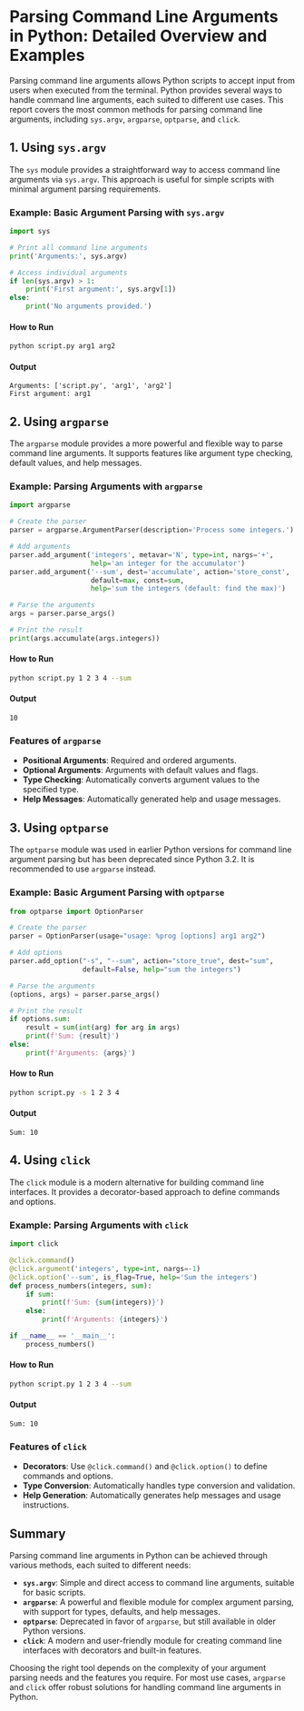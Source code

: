  # Parsing Command Line Arguments in Python: Detailed Overview and Examples

Parsing command line arguments allows Python scripts to accept input from users when executed from the terminal. Python provides several ways to handle command line arguments, each suited to different use cases. This report covers the most common methods for parsing command line arguments, including `sys.argv`, `argparse`, `optparse`, and `click`.

## 1. Using `sys.argv`

The `sys` module provides a straightforward way to access command line arguments via `sys.argv`. This approach is useful for simple scripts with minimal argument parsing requirements.

### Example: Basic Argument Parsing with `sys.argv`

```python
import sys

# Print all command line arguments
print('Arguments:', sys.argv)

# Access individual arguments
if len(sys.argv) > 1:
    print('First argument:', sys.argv[1])
else:
    print('No arguments provided.')
```

#### How to Run

```bash
python script.py arg1 arg2
```

#### Output

```
Arguments: ['script.py', 'arg1', 'arg2']
First argument: arg1
```

## 2. Using `argparse`

The `argparse` module provides a more powerful and flexible way to parse command line arguments. It supports features like argument type checking, default values, and help messages.

### Example: Parsing Arguments with `argparse`

```python
import argparse

# Create the parser
parser = argparse.ArgumentParser(description='Process some integers.')

# Add arguments
parser.add_argument('integers', metavar='N', type=int, nargs='+',
                    help='an integer for the accumulator')
parser.add_argument('--sum', dest='accumulate', action='store_const',
                    default=max, const=sum,
                    help='sum the integers (default: find the max)')

# Parse the arguments
args = parser.parse_args()

# Print the result
print(args.accumulate(args.integers))
```

#### How to Run

```bash
python script.py 1 2 3 4 --sum
```

#### Output

```
10
```

### Features of `argparse`

- **Positional Arguments**: Required and ordered arguments.
- **Optional Arguments**: Arguments with default values and flags.
- **Type Checking**: Automatically converts argument values to the specified type.
- **Help Messages**: Automatically generated help and usage messages.

## 3. Using `optparse`

The `optparse` module was used in earlier Python versions for command line argument parsing but has been deprecated since Python 3.2. It is recommended to use `argparse` instead.

### Example: Basic Argument Parsing with `optparse`

```python
from optparse import OptionParser

# Create the parser
parser = OptionParser(usage="usage: %prog [options] arg1 arg2")

# Add options
parser.add_option("-s", "--sum", action="store_true", dest="sum",
                  default=False, help="sum the integers")

# Parse the arguments
(options, args) = parser.parse_args()

# Print the result
if options.sum:
    result = sum(int(arg) for arg in args)
    print(f'Sum: {result}')
else:
    print(f'Arguments: {args}')
```

#### How to Run

```bash
python script.py -s 1 2 3 4
```

#### Output

```
Sum: 10
```

## 4. Using `click`

The `click` module is a modern alternative for building command line interfaces. It provides a decorator-based approach to define commands and options.

### Example: Parsing Arguments with `click`

```python
import click

@click.command()
@click.argument('integers', type=int, nargs=-1)
@click.option('--sum', is_flag=True, help='Sum the integers')
def process_numbers(integers, sum):
    if sum:
        print(f'Sum: {sum(integers)}')
    else:
        print(f'Arguments: {integers}')

if __name__ == '__main__':
    process_numbers()
```

#### How to Run

```bash
python script.py 1 2 3 4 --sum
```

#### Output

```
Sum: 10
```

### Features of `click`

- **Decorators**: Use `@click.command()` and `@click.option()` to define commands and options.
- **Type Conversion**: Automatically handles type conversion and validation.
- **Help Generation**: Automatically generates help messages and usage instructions.

## Summary

Parsing command line arguments in Python can be achieved through various methods, each suited to different needs:

- **`sys.argv`**: Simple and direct access to command line arguments, suitable for basic scripts.
- **`argparse`**: A powerful and flexible module for complex argument parsing, with support for types, defaults, and help messages.
- **`optparse`**: Deprecated in favor of `argparse`, but still available in older Python versions.
- **`click`**: A modern and user-friendly module for creating command line interfaces with decorators and built-in features.

Choosing the right tool depends on the complexity of your argument parsing needs and the features you require. For most use cases, `argparse` and `click` offer robust solutions for handling command line arguments in Python.